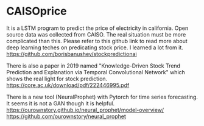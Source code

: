 # CAISOprice
It is a LSTM program to predict the price of electricity in california. Open source data was collected from CAISO. 
The real situation must be more complicated than this. Please refer to this github link to read more about deep learning teches on predicating stock price. I learned a lot from it.
https://github.com/borisbanushev/stockpredictionai



There is also a paper in 2019 named "Knowledge-Driven Stock Trend Prediction and Explanation via Temporal Convolutional Network" which shows the real light for stock prediction.
https://core.ac.uk/download/pdf/222446995.pdf



There is a new tool (NeuralProphet) with Pytorch for time series forecasting. It seems it is not a GAN though it is helpful.
https://ourownstory.github.io/neural_prophet/model-overview/
https://github.com/ourownstory/neural_prophet

